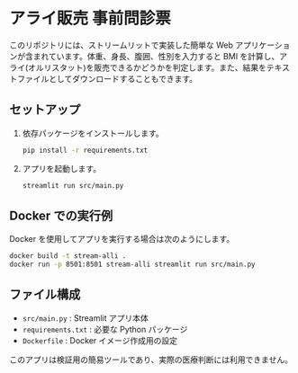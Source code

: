 # アライ販売 事前問診票

このリポジトリには、ストリームリットで実装した簡単な Web アプリケーションが含まれています。体重、身長、腹囲、性別を入力すると BMI を計算し、アライ(オルリスタット)を販売できるかどうかを判定します。また、結果をテキストファイルとしてダウンロードすることもできます。

## セットアップ

1. 依存パッケージをインストールします。
   ```bash
   pip install -r requirements.txt
   ```
2. アプリを起動します。
   ```bash
   streamlit run src/main.py
   ```

## Docker での実行例

Docker を使用してアプリを実行する場合は次のようにします。
```bash
docker build -t stream-alli .
docker run -p 8501:8501 stream-alli streamlit run src/main.py
```

## ファイル構成
- `src/main.py` : Streamlit アプリ本体
- `requirements.txt` : 必要な Python パッケージ
- `Dockerfile` : Docker イメージ作成用の設定

このアプリは検証用の簡易ツールであり、実際の医療判断には利用できません。
